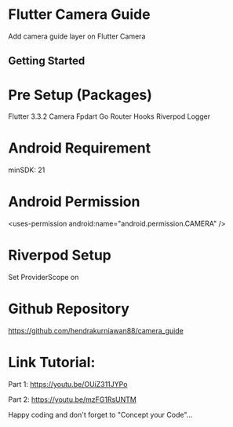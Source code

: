 # Flutter Camera Guide

Add camera guide layer on Flutter Camera

## Getting Started

# Pre Setup (Packages)

Flutter 3.3.2
Camera
Fpdart
Go Router
Hooks Riverpod
Logger

# Android Requirement

minSDK: 21

# Android Permission

\<uses-permission android:name="android.permission.CAMERA" \/>

# Riverpod Setup

Set ProviderScope on

# Github Repository

https://github.com/hendrakurniawan88/camera_guide

# Link Tutorial:

Part 1: https://youtu.be/OUiZ311JYPo

Part 2: https://youtu.be/mzFG1RsUNTM

Happy coding and don't forget to "Concept your Code"...
